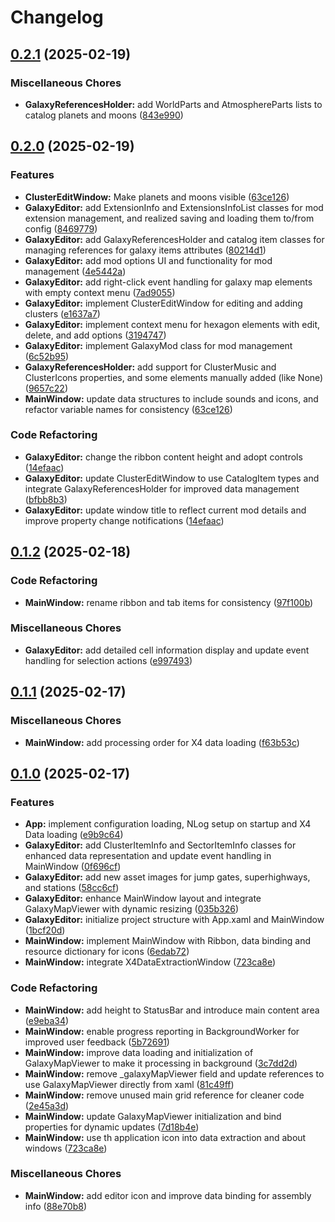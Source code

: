 # Changelog

## [0.2.1](https://github.com/chemodun/X4-UniverseEditor/compare/GalaxyEditor@v0.2.0...GalaxyEditor@v0.2.1) (2025-02-19)


### Miscellaneous Chores

* **GalaxyReferencesHolder:** add WorldParts and AtmosphereParts lists to catalog planets and moons ([843e990](https://github.com/chemodun/X4-UniverseEditor/commit/843e990b12e5db1c11c023efb489ea5857e750a0))

## [0.2.0](https://github.com/chemodun/X4-UniverseEditor/compare/GalaxyEditor@v0.1.2...GalaxyEditor@v0.2.0) (2025-02-19)


### Features

* **ClusterEditWindow:** Make planets and moons visible ([63ce126](https://github.com/chemodun/X4-UniverseEditor/commit/63ce1262097e56bd3b2457fb91374f85ed718156))
* **GalaxyEditor:** add ExtensionInfo and ExtensionsInfoList classes for mod extension management, and realized saving and loading them to/from config ([8469779](https://github.com/chemodun/X4-UniverseEditor/commit/84697799b0a170b1075aa4d2fb8aa8269dc1c84a))
* **GalaxyEditor:** add GalaxyReferencesHolder and catalog item classes for managing references for galaxy items attributes ([80214d1](https://github.com/chemodun/X4-UniverseEditor/commit/80214d12e48c7386ec410bb016e088b07e1d599e))
* **GalaxyEditor:** add mod options UI and functionality for mod management ([4e5442a](https://github.com/chemodun/X4-UniverseEditor/commit/4e5442ad2edea622c2e9e544e93346e99cd44181))
* **GalaxyEditor:** add right-click event handling for galaxy map elements with empty context menu ([7ad9055](https://github.com/chemodun/X4-UniverseEditor/commit/7ad90558777d477f6fc74854adc52161f89498e1))
* **GalaxyEditor:** implement ClusterEditWindow for editing and adding clusters ([e1637a7](https://github.com/chemodun/X4-UniverseEditor/commit/e1637a74fe0fe01d61c5e6a3df73c9d380826b67))
* **GalaxyEditor:** implement context menu for hexagon elements with edit, delete, and add options ([3194747](https://github.com/chemodun/X4-UniverseEditor/commit/3194747b7df570183b9e61c1c23112743a0bd003))
* **GalaxyEditor:** implement GalaxyMod class for mod management ([6c52b95](https://github.com/chemodun/X4-UniverseEditor/commit/6c52b95fe2472811ca4496e966daa1797bdf19a3))
* **GalaxyReferencesHolder:** add support for ClusterMusic and ClusterIcons properties, and some elements manually added (like None) ([9657c22](https://github.com/chemodun/X4-UniverseEditor/commit/9657c2250087132b93fa7deb41884df25a3b2186))
* **MainWindow:** update data structures to include sounds and icons, and refactor variable names for consistency ([63ce126](https://github.com/chemodun/X4-UniverseEditor/commit/63ce1262097e56bd3b2457fb91374f85ed718156))


### Code Refactoring

* **GalaxyEditor:** change the ribbon content height and adopt controls ([14efaac](https://github.com/chemodun/X4-UniverseEditor/commit/14efaac22cd61c5eccc7c9f740320fe91306f0c9))
* **GalaxyEditor:** update ClusterEditWindow to use CatalogItem types and integrate GalaxyReferencesHolder for improved data management ([bfbb8b3](https://github.com/chemodun/X4-UniverseEditor/commit/bfbb8b3b4293d1feb7ecf4e59937735971f3b03c))
* **GalaxyEditor:** update window title to reflect current mod details and improve property change notifications ([14efaac](https://github.com/chemodun/X4-UniverseEditor/commit/14efaac22cd61c5eccc7c9f740320fe91306f0c9))

## [0.1.2](https://github.com/chemodun/X4-UniverseEditor/compare/GalaxyEditor@v0.1.1...GalaxyEditor@v0.1.2) (2025-02-18)


### Code Refactoring

* **MainWindow:** rename ribbon and tab items for consistency ([97f100b](https://github.com/chemodun/X4-UniverseEditor/commit/97f100b40db2dcc707e7a7100671fb22d29b68e5))


### Miscellaneous Chores

* **GalaxyEditor:** add detailed cell information display and update event handling for selection actions ([e997493](https://github.com/chemodun/X4-UniverseEditor/commit/e997493ca7a6e9a7a00cdb0a7e208eb758b41b23))

## [0.1.1](https://github.com/chemodun/X4-UniverseEditor/compare/GalaxyEditor@v0.1.0...GalaxyEditor@v0.1.1) (2025-02-17)


### Miscellaneous Chores

* **MainWindow:** add processing order for X4 data loading ([f63b53c](https://github.com/chemodun/X4-UniverseEditor/commit/f63b53c32a3130be9cbf063857b7ee20d1837f99))

## [0.1.0](https://github.com/chemodun/X4-UniverseEditor/compare/GalaxyEditor-v0.0.1...GalaxyEditor@v0.1.0) (2025-02-17)


### Features

* **App:** implement configuration loading, NLog setup on startup and X4 Data loading ([e9b9c64](https://github.com/chemodun/X4-UniverseEditor/commit/e9b9c64526441f913d599fdba304750b3f2f820b))
* **GalaxyEditor:** add ClusterItemInfo and SectorItemInfo classes for enhanced data representation and update event handling in MainWindow ([0f696cf](https://github.com/chemodun/X4-UniverseEditor/commit/0f696cf5b290a23f2a8236d2bbfb87b2ea76f2d2))
* **GalaxyEditor:** add new asset images for jump gates, superhighways, and stations ([58cc6cf](https://github.com/chemodun/X4-UniverseEditor/commit/58cc6cfe3a8655ae7cf3d99f1f33d4af274be539))
* **GalaxyEditor:** enhance MainWindow layout and integrate GalaxyMapViewer with dynamic resizing ([035b326](https://github.com/chemodun/X4-UniverseEditor/commit/035b3267cfe78656b54afd70df773a6ca8c59d40))
* **GalaxyEditor:** initialize project structure with App.xaml and MainWindow ([1bcf20d](https://github.com/chemodun/X4-UniverseEditor/commit/1bcf20dd6618ae5bfd8b0726ed3922d67976b5ae))
* **MainWindow:** implement MainWindow with Ribbon, data binding and resource dictionary for icons ([6edab72](https://github.com/chemodun/X4-UniverseEditor/commit/6edab725321ec550c7c542df5adfe006fbc5ce1f))
* **MainWindow:** integrate X4DataExtractionWindow ([723ca8e](https://github.com/chemodun/X4-UniverseEditor/commit/723ca8e119b85c78468cc37d3eea04465fb2816f))


### Code Refactoring

* **MainWindow:** add height to StatusBar and introduce main content area ([e9eba34](https://github.com/chemodun/X4-UniverseEditor/commit/e9eba34e55f856c9028517f0558d74a45d007d85))
* **MainWindow:** enable progress reporting in BackgroundWorker for improved user feedback ([5b72691](https://github.com/chemodun/X4-UniverseEditor/commit/5b72691f2fb7c059a9156e9b896fd4005dece6bb))
* **MainWindow:** improve data loading and initialization of GalaxyMapViewer to make it processing in background ([3c7dd2d](https://github.com/chemodun/X4-UniverseEditor/commit/3c7dd2d6fa68845a396615ccc174e245b525025b))
* **MainWindow:** remove _galaxyMapViewer field and update references to use GalaxyMapViewer directly from xaml ([81c49ff](https://github.com/chemodun/X4-UniverseEditor/commit/81c49ff28a788c6f5b782c46dcc8628dfb4283fa))
* **MainWindow:** remove unused main grid reference for cleaner code ([2e45a3d](https://github.com/chemodun/X4-UniverseEditor/commit/2e45a3dd698a6e70486452cf6238475fbfaca8a1))
* **MainWindow:** update GalaxyMapViewer initialization and bind properties for dynamic updates ([7d18b4e](https://github.com/chemodun/X4-UniverseEditor/commit/7d18b4e3b52216825660026acd97930136f1a4c0))
* **MainWindow:** use th application icon into data extraction and about windows ([723ca8e](https://github.com/chemodun/X4-UniverseEditor/commit/723ca8e119b85c78468cc37d3eea04465fb2816f))


### Miscellaneous Chores

* **MainWindow:** add editor icon and improve data binding for assembly info ([88e70b8](https://github.com/chemodun/X4-UniverseEditor/commit/88e70b867f0c819f477552072c97b3d7ef419527))
